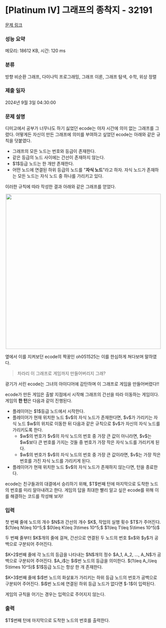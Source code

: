 # [Platinum IV] 그래프의 종착지 - 32191 

[문제 링크](https://www.acmicpc.net/problem/32191) 

### 성능 요약

메모리: 18612 KB, 시간: 120 ms

### 분류

방향 비순환 그래프, 다이나믹 프로그래밍, 그래프 이론, 그래프 탐색, 수학, 위상 정렬

### 제출 일자

2024년 9월 3일 04:30:00

### 문제 설명

<p>디미고에서 공부가 너무나도 하기 싫었던 ecode는 야자 시간에 의미 없는 그래프를 그렸다. 어떻게든 자신이 만든 그래프에 의미를 부여하고 싶었던 ecode는 아래와 같은 규칙을 덧붙였다.</p>

<ul>
	<li>그래프의 모든 노드는 번호와 등급이 존재한다.</li>
	<li>같은 등급의 노드 사이에는 간선이 존재하지 않는다.</li>
	<li>$1$등급 노드는 한 개만 존재한다.</li>
	<li>어떤 노드에 연결된 하위 등급의 노드를 "<strong>자식 노드</strong>"라고 하자. 자식 노드가 존재하는 모든 노드는 자식 노드 중 하나를 가리키고 있다.</li>
</ul>

<p>이러한 규칙에 따라 작성한 결과 아래와 같은 그래프를 얻었다.</p>

<p style="text-align: center"><img alt="" src="" style="max-width: 100%" width="500px"></p>

<p>옆에서 이를 지켜보던 ecode의 짝꿍인 oh051525는 이를 한심하게 쳐다보며 말하였다.</p>

<blockquote>
<p>차라리 이 그래프로 게임까지 만들어버리지 그래?</p>
</blockquote>

<p>광기가 서린 ecode는 그녀의 아이디어에 감탄하며 이 그래프로 게임을 만들어버렸다!!</p>

<p>ecode가 만든 게임은 출발 지점에서 시작해 그래프의 간선을 따라 이동하는 게임이다. 게임의 <strong>한 턴</strong>은 다음과 같이 진행된다.</p>

<ul>
	<li>플레이어는 $1$등급 노드에서 시작한다.</li>
	<li>플레이어가 현재 위치한 노드 $v$의 자식 노드가 존재한다면, $v$가 가리키는 자식 노드 $w$의 위치로 이동한 뒤 다음과 같은 규칙으로 $v$가 자신의 자식 노드를 가리키도록 한다.
	<ul>
		<li>$w$의 번호가 $v$의 자식 노드의 번호 중 가장 큰 값이 아니라면, $v$는 $w$보다 큰 번호를 가지는 것들 중 번호가 가장 작은 자식 노드를 가리키게 된다.</li>
		<li>$w$의 번호가 $v$의 자식 노드의 번호 중 가장 큰 값이라면, $v$는 가장 작은 번호를 가진 자식 노드를 가리키게 된다.</li>
	</ul>
	</li>
	<li>플레이어가 현재 위치한 노드 $v$의 자식 노드가 존재하지 않는다면, 턴을 종료한다.</li>
</ul>

<p>ecode는 친구들과의 대결에서 승리하기 위해, $T$번째 턴에 마지막으로 도착한 노드의 번호를 미리 알아내려고 한다. 게임의 답을 최대한 빨리 알고 싶은 ecode를 위해 이를 해결하는 코드를 작성해 보자!</p>

### 입력 

 <p>첫 번째 줄에 노드의 개수 $N$과 간선의 개수 $K$, 작업의 실행 횟수 $T$가 주어진다. $(1\leq N\leq 10^5;$ $0\leq K\leq 3\times 10^5;$ $1\leq T\leq 5\times 10^5)$</p>

<p>두 번째 줄부터 $K$개의 줄에 걸쳐, 간선으로 연결된 두 노드의 번호 $x$와 $y$가 공백으로 구분되어 주어진다.</p>

<p>$K+2$번째 줄에 각 노드의 등급을 나타내는 $N$개의 정수 $A_1, A_2, ..., A_N$가 공백으로 구분되어 주어진다. $A_i$는 $i$번 노드의 등급을 의미한다. $(1\leq A_i\leq 5\times 10^5)$ $1$등급 노드는 항상 한 개 존재한다.</p>

<p>$K+3$번째 줄에 $i$번 노드의 화살표가 가리키는 하위 등급 노드의 번호가 공백으로 구분되어 주어진다. $i$번 노드에 연결된 하위 등급 노드가 없다면 $-1$이 입력된다.</p>

<p>게임의 규칙을 어기는 경우는 입력으로 주어지지 않는다.</p>

### 출력 

 <p>$T$번째 턴에 마지막으로 도착한 노드의 번호를 출력한다.</p>

